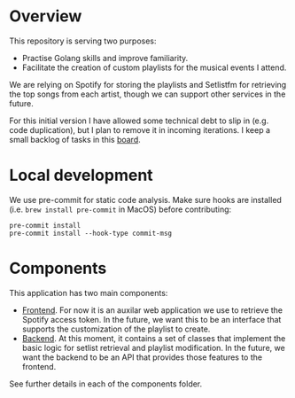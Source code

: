 # Overview

This repository is serving two purposes:

- Practise Golang skills and improve familiarity.
- Facilitate the creation of custom playlists for the musical events I attend.

We are relying on Spotify for storing the playlists and Setlistfm for retrieving the top songs from each artist, though we can support other services in the future.

For this initial version I have allowed some technical debt to slip in (e.g. code duplication), but I plan to remove it in incoming iterations. I keep a small backlog of tasks in this [board](https://trello.com/b/Iv1rrKwE/festwrap).

# Local development

We use pre-commit for static code analysis. Make sure hooks are installed (i.e. `brew install pre-commit` in MacOS) before contributing:

```shell
pre-commit install
pre-commit install --hook-type commit-msg
```

# Components

This application has two main components:

- [Frontend](./frontend). For now it is an auxilar web application we use to retrieve the Spotify access token. In the future, we want this to be an interface that supports the customization of the playlist to create.
- [Backend](./backend). At this moment, it contains a set of classes that implement the basic logic for setlist retrieval and playlist modification. In the future, we want the backend to be an API that provides those features to the frontend.

See further details in each of the components folder.
